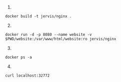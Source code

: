 1. 
```
docker build -t jervis/nginx .
```

2. 
```
docker run -d -p 8080 --name website -v $PWD/website:/var/www/html/website:ro jervis/nginx
```

3. 
```
docker ps -a
```

4. 
```
curl localhost:32772
```